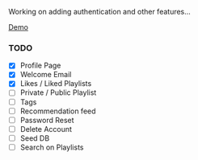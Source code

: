 Working on adding authentication and other features...


[Demo](https://ar-rails-playlist.herokuapp.com/artists)

### TODO
- [X] Profile Page
- [X] Welcome Email
- [X] Likes / Liked Playlists
- [ ] Private / Public Playlist
- [ ] Tags
- [ ] Recommendation feed
- [ ] Password Reset
- [ ] Delete Account
- [ ] Seed DB
- [ ] Search on Playlists